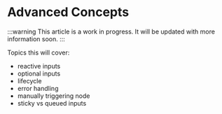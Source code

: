 # Advanced Concepts

:::warning
This article is a work in progress. It will be updated with more information soon.
:::

Topics this will cover:

- reactive inputs
- optional inputs
- lifecycle
- error handling
- manually triggering node
- sticky vs queued inputs
